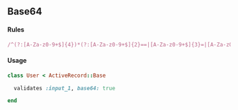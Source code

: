 ## Base64

#### Rules

```ruby
/^(?:[A-Za-z0-9+$]{4})*(?:[A-Za-z0-9+$]{2}==|[A-Za-z0-9+$]{3}=|[A-Za-z0-9+$]{4})$/
```

#### Usage

```ruby
class User < ActiveRecord::Base

  validates :input_1, base64: true

end
```

